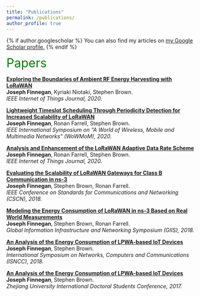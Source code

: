 ```yaml
---
title: "Publications"
permalink: /publications/
author_profile: true
---
```


{% if author.googlescholar %}
  You can also find my articles on <u><a href="{{author.googlescholar}}">my Google Scholar profile</a>.</u>
{% endif %}

<font size="6" color="green">Papers</font>
<br/> 

<b>[Exploring the Boundaries of Ambient RF Energy Harvesting with LoRaWAN](https://constantjoe.github.io/publication/2020-10-13-Exploring-the-Boundaries-of-Ambient-RF-Energy-Harvesting-with-LoRaWAN)</b><br>
<b>Joseph Finnegan</b>‚ Kyriaki Niotaki, Stephen Brown. <br>
<i> IEEE Internet of Things Journal, 2020. </i>

<b>[Lightweight Timeslot Scheduling Through Periodicity Detection for Increased Scalability of LoRaWAN](/publication/2020-08-31-Lightweight-Timeslot-Scheduling-Through-Periodicity-Detection-for-Increased-Scalability-of-LoRaWAN.md)</b><br>
<b>Joseph Finnegan</b>‚ Ronan Farrell, Stephen Brown. <br>
<i> IEEE International Symposium on "A World of Wireless, Mobile and Multimedia Networks" (WoWMoM), 2020. </i>

<b>[Analysis and Enhancement of the LoRaWAN Adaptive Data Rate Scheme](https://josephfinnegan.me/publication/2020-03-23-Analysis-and-Enhancement-of-the-LoRaWAN-Adaptive-Data-Rate-Scheme)</b><br>
<b>Joseph Finnegan</b>‚ Ronan Farrell, Stephen Brown. <br>
<i> IEEE Internet of Things Journal, 2020. </i>

<b>[Evaluating the Scalability of LoRaWAN Gateways for Class B Communication in ns-3](https://josephfinnegan.me/publication/2018-10-30-Evaluating-the-Scalability-of-LoRaWAN-Gateways-for-Class-B-Communication-in-ns-3)</b><br>
<b>Joseph Finnegan</b>‚ Stephen Brown, Ronan Farrell. <br>
<i> IEEE Conference on Standards for Communications and Networking (CSCN), 2018. </i>

<b>[Modeling the Energy Consumption of LoRaWAN in ns-3 Based on Real World Measurements](https://josephfinnegan.me/publication/2018-10-24-Modeling-the-Energy-Consumption-of-LoRaWAN-in-ns3-Based-on-Real-World-Measurements)</b><br>
<b>Joseph Finnegan</b>‚ Stephen Brown, Ronan Farrell. <br>
<i> Global Information Infrastructure and Networking Symposium (GIIS), 2018. </i>

<b>[An Analysis of the Energy Consumption of LPWA-based IoT Devices](https://josephfinnegan.me/publication/2018-06-19-An-Analysis-of-the-Energy-Consumption-of-LPWA-based-IoT-Devices)</b><br>
<b>Joseph Finnegan</b>‚ Stephen Brown. <br>
<i> International Symposium on Networks, Computers and Communications (ISNCC), 2018. </i>

<b>[An Analysis of the Energy Consumption of LPWA-based IoT Devices](https://josephfinnegan.me/publication/2017-05-10-A-Comparative-Survey-of-LPWA-Networking)</b><br>
<b>Joseph Finnegan</b>‚ Stephen Brown. <br>
<i> Zhejiang University International Doctoral Students Conference, 2017. </i>










